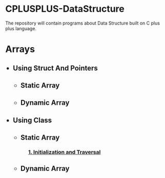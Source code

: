 # CPLUSPLUS-DataStructure
The repository will contain programs about Data Structure built on C plus plus language.

<h1> Arrays </h1>

<ul>

<h2><li> Using Struct And Pointers </li></h2>

<ul>

<h2><li> Static Array</li></h2>

<ul>



</ul>

<h2><li> Dynamic Array</li></h2>

<ul>



</ul>


</ul>


<h2><li> Using Class  </li></h2>

<ul>

<h2><li> Static Array</li></h2>

<ul>
<h3> <a href="https://github.com/AvinandanBose/CPLUSPLUS_DataStructure/blob/main/Arrays_init_trav_class.cpp"> 1. Initialization and Traversal </a></h3>


</ul>

<h2><li> Dynamic Array</li></h2>

<ul>



</ul>


</ul>

</ul>

